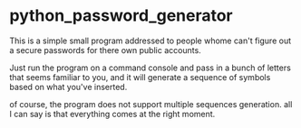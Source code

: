 # python_password_generator
 This is a simple small program addressed to people whome can't figure out a secure passwords for there own public accounts.
 
Just run the program on a command console and pass in a bunch of letters that seems familiar to you, and it will generate a sequence of symbols based on what you've inserted.

of course, the program does not support multiple sequences generation. all I can say is that everything comes at the right moment.
